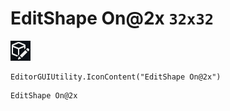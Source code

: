 # EditShape On@2x `32x32`
<img src="/img/EditShape%20On@2x.png" width=32 height=32>

``` CSharp
EditorGUIUtility.IconContent("EditShape On@2x")
```
```
EditShape On@2x
```
